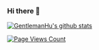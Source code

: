 ### Hi there 👋

<!--
**GentlemanHu/GentlemanHu** is a ✨ _special_ ✨ repository because its `README.md` (this file) appears on your GitHub profile.

Here are some ideas to get you started:

- 🔭 I’m currently working on ...
- 🌱 I’m currently learning ...
- 👯 I’m looking to collaborate on ...
- 🤔 I’m looking for help with ...
- 💬 Ask me about ...
- 📫 How to reach me: ...
- 😄 Pronouns: ...
- ⚡ Fun fact: ...
-->
[![GentlemanHu's github stats](https://github-readme-stats.vercel.app/api?username=gentlemanhu&count_private=true)](https://github.com/gentlemanhu/github-readme-stats)

[![Page Views Count](https://badges.toozhao.com/badges/01EPBD86J4TB7RY1W3VF36YY4V/green.svg)](https://badges.toozhao.com/badges/01EPBD86J4TB7RY1W3VF36YY4V/green.svg "Get your own page views count badge on badges.toozhao.com")
